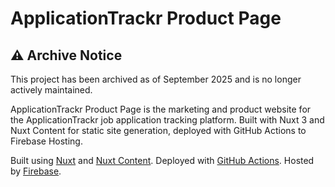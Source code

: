 # ApplicationTrackr Product Page

## ⚠️ Archive Notice

This project has been archived as of September 2025 and is no longer actively maintained.

ApplicationTrackr Product Page is the marketing and product website for the ApplicationTrackr job application tracking platform. Built with Nuxt 3 and Nuxt Content for static site generation, deployed with GitHub Actions to Firebase Hosting.

Built using [Nuxt](https://nuxt.com/) and [Nuxt Content](https://content.nuxtjs.org/). Deployed with [GitHub Actions](https://github.com/features/actions). Hosted by [Firebase](https://firebase.google.com/products/hosting).
